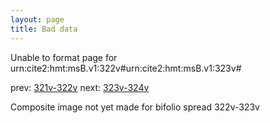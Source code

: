 ```yaml
---
layout: page
title: Bad data
---
```


Unable to format page for urn:cite2:hmt:msB.v1:322v#urn:cite2:hmt:msB.v1:323v#

prev: [321v-322v](../321v-322v/) next: [323v-324v](../323v-324v/)

Composite image not yet made for bifolio spread 322v-323v


